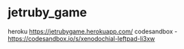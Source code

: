 # jetruby_game
heroku  https://jetrubygame.herokuapp.com/
codesandbox - https://codesandbox.io/s/xenodochial-leftpad-li3xw

